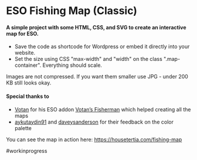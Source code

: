 # ESO Fishing Map (Classic)
#### A simple project with some HTML, CSS, and SVG to create an interactive map for ESO.
* Save the code as shortcode for Wordpress or embed it directly into your website.
* Set the size using CSS "max-width" and "width" on the class ".map-container". Everything should scale.

Images are not compressed. If you want them smaller use JPG - under 200 KB still looks okay.


#### Special thanks to
* [Votan](https://www.esoui.com/forums/member.php?action=getinfo&userid=13996) for his ESO addon [Votan’s Fisherman](https://www.esoui.com/downloads/info918-VotansFisherman.html) which helped creating all the maps
* [aykutaydin91](https://www.reddit.com/user/aykutaydin91) and [daveysanderson](https://www.reddit.com/user/daveysanderson) for their feedback on the color palette


You can see the map in action here: https://housetertia.com/fishing-map

#workinprogress
